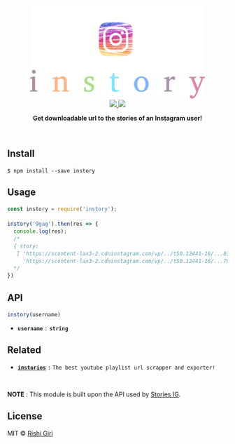 <p align="center">
<img src="media/image4144.png" width="400px">
<br>
  <a href="https://travis-ci.org/CodeDotJS/instory">
  <img src="https://travis-ci.org/CodeDotJS/instory.svg?branch=master">
  </a>
  <img src="https://img.shields.io/badge/code_style-XO-5ed9c7.svg">
  <br>
  <p align="center"><b>Get downloadable url to the stories of an Instagram user!</b></p>
  <br>
</p>


## Install

```
$ npm install --save instory
```

## Usage

```js
const instory = require('instory');

instory('9gag').then(res => {
  console.log(res);
  /*
  { story:
   [ 'https://scontent-lax3-2.cdninstagram.com/vp/../t50.12441-16/...8147460402176414839_n.mp4',
     'https://scontent-lax3-2.cdninstagram.com/vp/../t50.12441-16/...7961590752994505111_n.jpg' ] }
  */
})
```

## API

```js
instory(username)
```

- __`username`__ `:` __`string`__


## Related

- __[`instories`](https://github.com/CodeDotJS/instories)__ `:` `The best youtube playlist url scrapper and exporter!`
<br>

__NOTE__ : This module is built upon the API used by [Stories IG](https://storiesig.com).

## License

MIT &copy; [Rishi Giri](http://rishi.ml)
